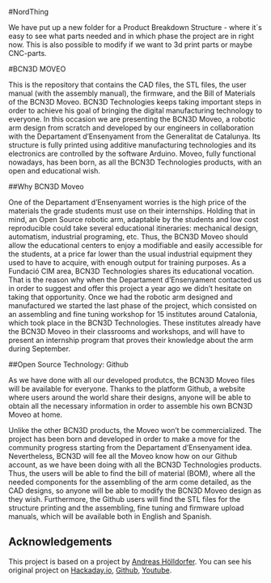 #NordThing

We have put up a new folder for a Product Breakdown Structure - where it´s easy to see what parts needed and in which phase the project are in right now. This is also possible to modify if we want to 3d print parts or maybe CNC-parts.

#BCN3D MOVEO

This is the repository that contains the CAD files, the STL files, the user manual (with the assembly manual), the firmware, and the Bill of Materials of the BCN3D Moveo.
BCN3D Technologies keeps taking important steps in order to achieve his goal of bringing the digital manufacturing technology to everyone. In this occasion we are presenting the BCN3D Moveo, a robotic arm design from scratch and developed by our engineers in collaboration with the Departament d’Ensenyament from the Generalitat de Catalunya. Its structure is fully printed using additive manufacturing technologies and its electronics are controlled by the software Arduino.
Moveo, fully functional nowadays, has been born, as all the BCN3D Technologies products, with an open and educational wish.

##Why BCN3D Moveo

One of the Departament d’Ensenyament worries is the high price of the materials the grade students must use on their internships. Holding that in mind, an Open Source robotic arm, adaptable by the students and low cost reproducible could take several educational itineraries: mechanical design, automatism, industrial programing, etc.
Thus, the BCN3D Moveo should allow the educational centers to enjoy a modifiable and easily accessible for the students, at a price far lower than the usual industrial equipment they used to have to acquire, with enough output for training purposes.
As a Fundació CIM area, BCN3D Technologies shares its educational vocation. That is the reason why when the Departament d’Ensenyament contacted us in order to suggest and offer this project a year ago we didn’t hesitate on taking that opportunity.
Once we had the robotic arm designed and manufactured we started the last phase of the project, which consisted on an assembling and fine tuning workshop for 15 institutes around Catalonia, which took place in the BCN3D Technologies.
These institutes already have the BCN3D Moveo in their classrooms and workshops, and will have to present an internship program that proves their knowledge about the arm during September.

##Open Source Technology: Github

As we have done with all our developed produtcs, the BCN3D Moveo files will be available for everyone. Thanks to the platform Github, a website where users around the world share their designs, anyone will be able to obtain all the necessary information in order to assemble his own BCN3D Moveo at home.

Unlike the other BCN3D products, the Moveo won’t be commercialized. The project has been born and developed in order to make a move for the community progress starting from the Departament d’Ensenyament idea.
Nevertheless, BCN3D will fee all the Moveo know how on our Github account, as we have been doing with all the BCN3D Technologies products. Thus, the users will be able to find the bill of material (BOM), where all the needed components for the assembling of the arm come detailed, as the CAD designs, so anyone will be able to modify the BCN3D Moveo design as they wish.
Furthermore, the Github users will find the STL files for the structure printing and the assembling, fine tuning and firmware upload manuals, which will be available both in English and Spanish.

## Acknowledgements

This project is based on a project by [Andreas Hölldorfer](http://chaozlabs.blogspot.de/). You can see his original project on [Hackaday.io](https://hackaday.io/project/3800-3d-printable-robot-arm), [Github](https://github.com/4ndreas/BetaBots-Robot-Arm-Project/tree/master), [Youtube](https://www.youtube.com/channel/UCeFKz1UJUd5YuxS1ZikqYwA).
